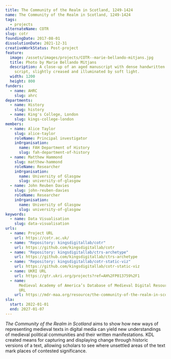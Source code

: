 ```yaml
---
title: The Community of the Realm in Scotland, 1249-1424
name: The Community of the Realm in Scotland, 1249-1424
tags:
  - projects
alternateName: COTR
slug: cotr
foundingDate: 2017-08-01
dissolutionDate: 2021-12-31
creativeWorkStatus: Post-project
feature:
  image: /assets/images/projects/COTR--marie-bellando-mitjans.jpg
  title: Photo by Marie Bellando Mitjans
  description: A close-up of an aged manuscript with dense handwritten Latin
    script, slightly creased and illuminated by soft light.
  width: 1200
  height: 800
funders:
  - name: AHRC
    slug: ahrc
departments:
  - name: History
    slug: history
  - name: King's College, London
    slug: kings-college-london
members:
  - name: Alice Taylor
    slug: alice-taylor
    roleName: Principal investigator
    inOrganisation:
      name: FAH Department of History
      slug: fah-department-of-history
  - name: Matthew Hammond
    slug: matthew-hammond
    roleName: Researcher
    inOrganisation:
      name: University of Glasgow
      slug: university-of-glasgow
  - name: John Reuben Davies
    slug: john-reuben-davies
    roleName: Researcher
    inOrganisation:
      name: University of Glasgow
      slug: university-of-glasgow
keywords:
  - name: Data Visualisation
    slug: data-visualisation
urls:
  - name: Project URL
    url: https://cotr.ac.uk/
  - name: "Repository: kingsdigitallab/cotr"
    url: https://github.com/kingsdigitallab/cotr
  - name: "Repository: kingsdigitallab/ctrs-archetype"
    url: https://github.com/kingsdigitallab/ctrs-archetype
  - name: "Repository: kingsdigitallab/cotr-static-viz"
    url: https://github.com/kingsdigitallab/cotr-static-viz
  - name: UKRI URL
    url: https://gtr.ukri.org/projects?ref=AH%2FP013759%2F1
  - name:
      Medieval Academy of America’s Database of Medieval Digital Resources Entry
      URL
    url: https://mdr-maa.org/resource/the-community-of-the-realm-in-scotland-1249-1424/
sla:
  start: 2022-01-01
  end: 2027-01-07
---
```


_The Community of the Realm in Scotland_ aims to show how new ways of representing medieval texts in digital media can yield new understandings of medieval political communities and their written manifestations. KDL created means for capturing and displaying change through historic versions of a text, allowing scholars to see where unsettled areas of the text mark places of contested significance.
